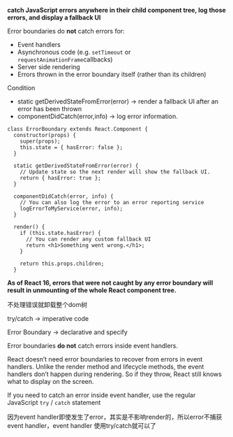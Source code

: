 **catch JavaScript errors anywhere in their child component tree, log those errors, and display a fallback UI**



Error boundaries do **not** catch errors for:

- Event handlers
- Asynchronous code (e.g. `setTimeout` or `requestAnimationFrame`callbacks) 
- Server side rendering
- Errors thrown in the error boundary itself (rather than its children) 



Condition

- static getDerivedStateFromError(error)  -> render a fallback UI after an error has been thrown
- componentDidCatch(error,info) ->  log error information.



```
class ErrorBoundary extends React.Component {
  constructor(props) {
    super(props);
    this.state = { hasError: false };
  }

  static getDerivedStateFromError(error) {
    // Update state so the next render will show the fallback UI.
    return { hasError: true };
  }

  componentDidCatch(error, info) {
    // You can also log the error to an error reporting service
    logErrorToMyService(error, info);
  }

  render() {
    if (this.state.hasError) {
      // You can render any custom fallback UI
      return <h1>Something went wrong.</h1>;
    }

    return this.props.children; 
  }
```



**As of React 16, errors that were not caught by any error boundary will result in unmounting of the whole React component tree.**

不处理错误就卸载整个dom树



try/catch -> imperative code 

Error Boundary -> declarative and specify



Error boundaries **do not** catch errors inside event handlers.

React doesn’t need error boundaries to recover from errors in event handlers. Unlike the render method and lifecycle methods, the event handlers don’t happen during rendering. So if they throw, React still knows what to display on the screen.

If you need to catch an error inside event handler, use the regular JavaScript `try` / `catch` statement

因为event handler即使发生了error，其实是不影响render的，所以error不捕获event handler，event handler 使用try/catch就可以了